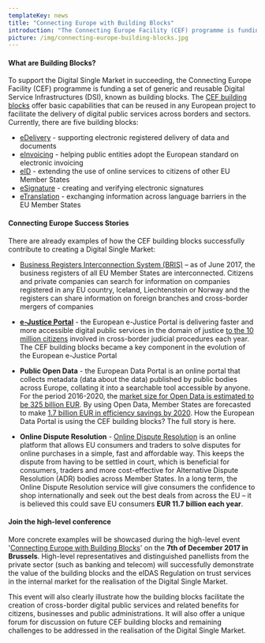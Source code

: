 ```yaml
---
templateKey: news
title: "Connecting Europe with Building Blocks"
introduction: "The Connecting Europe Facility (CEF) programme is funding a set of reusable Digital Service Infrastructures (DSI), known as building blocks. CEF building blocks offer basic capabilities that can be reused in any European project to facilitate the delivery of digital public services. Read more on the five building blocks that are already in place."
picture: /img/connecting-europe-building-blocks.jpg
---
```


#### What are Building Blocks?

To support the Digital Single Market in succeeding, the Connecting Europe Facility (CEF) programme is funding a set of generic and reusable Digital Service Infrastructures (DSI), known as building blocks. The [CEF building blocks](https://ec.europa.eu/cefdigital/wiki/display/CEFDIGITAL) offer basic capabilities that can be reused in any European project to facilitate the delivery of digital public services across borders and sectors. Currently, there are five building blocks:

- [eDelivery](https://ec.europa.eu/cefdigital/wiki/display/CEFDIGITAL/eDelivery) - supporting electronic registered delivery of data and documents
- [eInvoicing](https://ec.europa.eu/cefdigital/wiki/display/CEFDIGITAL/eInvoicing) - helping public entities adopt the European standard on electronic invoicing
- [eID](https://ec.europa.eu/cefdigital/wiki/display/CEFDIGITAL/eID) - extending the use of online services to citizens of other EU Member States
- [eSignature](https://ec.europa.eu/cefdigital/wiki/display/CEFDIGITAL/eSignature) - creating and verifying electronic signatures
- [eTranslation](https://ec.europa.eu/cefdigital/wiki/display/CEFDIGITAL/eTranslation) - exchanging information across language barriers in the EU Member States

#### Connecting Europe Success Stories

There are already examples of how the CEF building blocks successfully contribute to creating a Digital Single Market:

- [Business Registers Interconnection System (BRIS)](https://e-justice.europa.eu/content_find_a_company-489-en.do?clang=en) – as of June 2017, the business registers of all EU Member States are interconnected. Citizens and private companies can search for information on companies registered in any EU country, Iceland, Liechtenstein or Norway and the registers can share information on foreign branches and cross-border mergers of companies

- **[e-Justice Portal](https://ec.europa.eu/cefdigital/wiki/display/CEFDIGITAL/2017/06/07/European+e-Justice+Portal)** - the European e-Justice Portal is delivering faster and more accessible digital public services in the domain of justice [to the 10 million citizens](http://europa.eu/rapid/press-release_IP-10-956_en.htm) involved in cross-border judicial procedures each year. The CEF building blocks became a key component in the evolution of the European e-Justice Portal

- **Public Open Data** - the European Data Portal is an online portal that collects metadata (data about the data) published by public bodies across Europe, collating it into a searchable tool accessible by anyone. For the period 2016-2020, the [market size for Open Data is estimated to be 325 billion EUR](https://www.europeandataportal.eu/en/highlights/creating-value-through-open-data). By using Open Data, Member States are forecasted to make [1.7 billion EUR in efficiency savings by 2020](https://www.europeandataportal.eu/en/highlights/creating-value-through-open-data). How the European Data Portal is using the CEF building blocks? The full story is here.

- **Online Dispute Resolution** - [Online Dispute Resolution](https://ec.europa.eu/consumers/odr/main/index.cfm?event=main.home.chooseLanguage) is an online platform that allows EU consumers and traders to solve disputes for online purchases in a simple, fast and affordable way. This keeps the dispute from having to be settled in court, which is beneficial for consumers, traders and more cost-effective for Alternative Dispute Resolution (ADR) bodies across Member States. In a long term, the Online Dispute Resolution service will give consumers the confidence to shop internationally and seek out the best deals from across the EU – it is believed this could save EU consumers **EUR 11.7 billion each year**.

#### Join the high-level conference

More concrete examples will be showcased during the high-level event '[Connecting Europe with Building Blocks](https://ec.europa.eu/cefdigital/wiki/pages/viewpage.action?pageId=52603811)' on the **7th of December 2017 in Brussels**. High-level representatives and distinguished panellists from the private sector (such as banking and telecom) will successfully demonstrate the value of the building blocks and the eIDAS Regulation on trust services in the internal market for the realisation of the Digital Single Market.

This event will also clearly illustrate how the building blocks facilitate the creation of cross-border digital public services and related benefits for citizens, businesses and public administrations. It will also offer a unique forum for discussion on future CEF building blocks and remaining challenges to be addressed in the realisation of the Digital Single Market.

